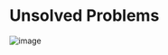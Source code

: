# Unsolved Problems 

![image](https://user-images.githubusercontent.com/63731183/158633327-e12932c0-7c0c-4da8-b8e1-e700dae2b3d0.png)
